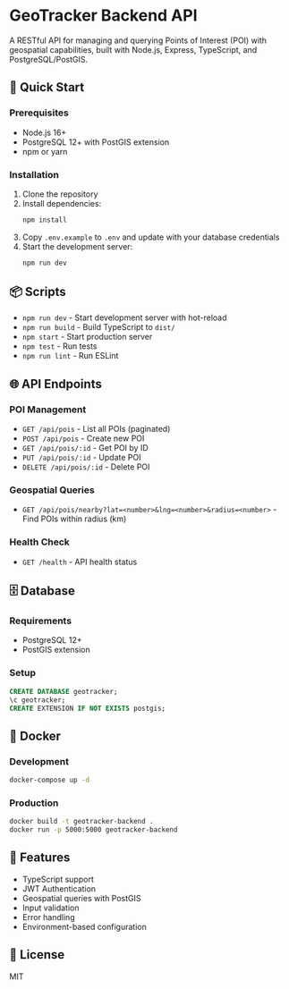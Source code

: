 # GeoTracker Backend API

A RESTful API for managing and querying Points of Interest (POI) with geospatial capabilities, built with Node.js, Express, TypeScript, and PostgreSQL/PostGIS.

## 🚀 Quick Start

### Prerequisites
- Node.js 16+
- PostgreSQL 12+ with PostGIS extension
- npm or yarn

### Installation

1. Clone the repository
2. Install dependencies:
   ```bash
   npm install
   ```
3. Copy `.env.example` to `.env` and update with your database credentials
4. Start the development server:
   ```bash
   npm run dev
   ```

## 📦 Scripts

- `npm run dev` - Start development server with hot-reload
- `npm run build` - Build TypeScript to `dist/`
- `npm start` - Start production server
- `npm test` - Run tests
- `npm run lint` - Run ESLint

## 🌐 API Endpoints

### POI Management
- `GET /api/pois` - List all POIs (paginated)
- `POST /api/pois` - Create new POI
- `GET /api/pois/:id` - Get POI by ID
- `PUT /api/pois/:id` - Update POI
- `DELETE /api/pois/:id` - Delete POI

### Geospatial Queries
- `GET /api/pois/nearby?lat=<number>&lng=<number>&radius=<number>` - Find POIs within radius (km)

### Health Check
- `GET /health` - API health status

## 🗄 Database

### Requirements
- PostgreSQL 12+
- PostGIS extension

### Setup
```sql
CREATE DATABASE geotracker;
\c geotracker;
CREATE EXTENSION IF NOT EXISTS postgis;
```

## 🐳 Docker

### Development
```bash
docker-compose up -d
```

### Production
```bash
docker build -t geotracker-backend .
docker run -p 5000:5000 geotracker-backend
```

## 🌟 Features

- TypeScript support
- JWT Authentication
- Geospatial queries with PostGIS
- Input validation
- Error handling
- Environment-based configuration

## 📄 License

MIT
